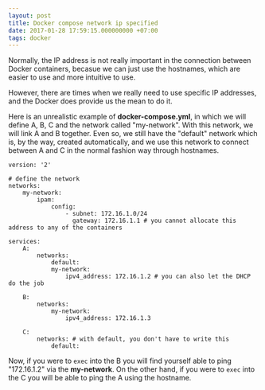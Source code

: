 ```yaml
---
layout: post
title: Docker compose network ip specified
date: 2017-01-28 17:59:15.000000000 +07:00
tags: docker
---
```

Normally, the IP address is not really important in the connection between Docker containers, becasue we can just use the hostnames, which are easier to use and more intuitive to use. 

However, there are times when we really need to use specific IP addresses, and the Docker does provide us the mean to do it.

Here is an unrealistic example of **docker-compose.yml**, in which we will define A, B, C and the network called "my-network". With this network, we will link A and B together. Even so, we still have the "default" network which is, by the way, created automatically, and we use this network to connect between A and C in the normal fashion way through hostnames.

```
version: '2'

# define the network
networks:
    my-network: 
        ipam:
            config:
                - subnet: 172.16.1.0/24
                  gateway: 172.16.1.1 # you cannot allocate this address to any of the containers

services:
    A:  
        networks:
            default:
            my-network:
                ipv4_address: 172.16.1.2 # you can also let the DHCP do the job

    B:
        networks:
            my-network:
                ipv4_address: 172.16.1.3
    
    C:
        networks: # with default, you don't have to write this
            default:
```

Now, if you were to `exec` into the B you will find yourself able to ping "172.16.1.2" via the **my-network**. On the other hand, if you were to `exec` into the C you will be able to ping the A using the hostname.
